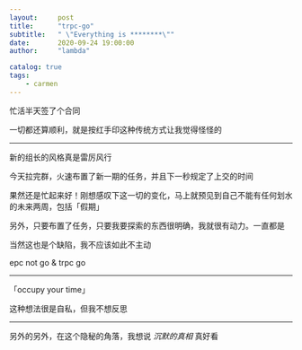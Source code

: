 ```yaml
---
layout:     post
title:      "trpc-go"
subtitle:   " \"Everything is ********\""
date:       2020-09-24 19:00:00
author:     "lambda"

catalog: true
tags:
    - carmen
---
```


忙活半天签了个合同

一切都还算顺利，就是按红手印这种传统方式让我觉得怪怪的

---

新的组长的风格真是雷厉风行

今天拉完群，火速布置了新一期的任务，并且下一秒规定了上交的时间

果然还是忙起来好！刚想感叹下这一切的变化，马上就预见到自己不能有任何划水的未来两周，包括「假期」

另外，只要布置了任务，只要我要探索的东西很明确，我就很有动力。一直都是

当然这也是个缺陷，我不应该如此不主动

epc not go & trpc go

---

「occupy your time」

这种想法很是自私，但我不想反思

---

另外的另外，在这个隐秘的角落，我想说 *沉默的真相* 真好看
